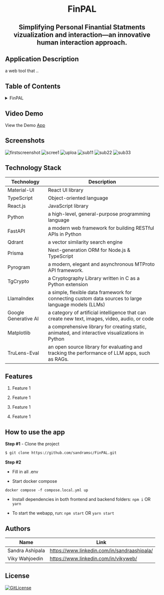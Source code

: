 <!-- PROJECT TITLE -->
  <h1 align="center">FinPAL</h1>
 <h2 2 align="center">
    Simplifying Personal Finantial Statments vizualization and interaction—an innovative human interaction approach.
    <br />
    </h2>

## Application Description

a web tool that ..

## Table of Contents

<details>
<summary>FinPAL</summary>

- [Application Description](#application-description)
- [Table of Contents](#table-of-contents)
- [Project Demo](#demo)
- [Screenshots](#screenshots)
- [Technology Stack](#technology-stack)
- [Features](#features)
- [Collaborators](#collaborators)
- [References](#references)
- [License](#license)

</details>

## Video Demo

View the Demo [App](https://finpal.vercel.app/)

## Screenshots
![firstscreenshot](https://github.com/sandramsc/FinPAL/assets/19821445/e2b1222f-7cc9-4526-91a8-367ed0ca7282)
![scree1](https://github.com/sandramsc/FinPAL/assets/19821445/6320686d-c98c-4db4-b892-e1654091bf4d)
![uploa](https://github.com/sandramsc/FinPAL/assets/19821445/729e52e5-796a-49d5-8b5e-b42cdfcf9d25)
![sub11](https://github.com/sandramsc/FinPAL/assets/19821445/1028af3b-7a60-4e77-9f84-92c131c55200)
![sub22](https://github.com/sandramsc/FinPAL/assets/19821445/66b51c38-64c3-49b9-aae5-66906711e063)
![sub33](https://github.com/sandramsc/FinPAL/assets/19821445/82f2c756-0919-450c-82c2-8523e5099277)
## Technology Stack

| Technology  | Description              |
| ----------- | ------------------------ |
| Material-UI | React UI library         |
| TypeScript  | Object-oriented language |
| React.js    | JavaScript library       |
| Python      | a high-level, general-purpose programming language             |
| FastAPI | a modern web framework for building RESTful APIs in Python        |
| Qdrant  | a vector similarity search engine |
| Prisma    | Next-generation ORM for Node.js & TypeScript      |
| Pyrogram      | a modern, elegant and asynchronous MTProto API framework.              |
| TgCrypto | a Cryptography Library written in C as a Python extension         |
| LlamaIndex  | a simple, flexible data framework for connecting custom data sources to large language models (LLMs) |
| Google Generative AI    | a category of artificial intelligence that can create new text, images, video, audio, or code       |
| Matplotlib      | a comprehensive library for creating static, animated, and interactive visualizations in Python              |
| TruLens-Eval | an open source library for evaluating and tracking the performance of LLM apps, such as RAGs.        |


## Features

1. Feature 1

2. Feature 1

3. Feature 1

4. Feature 1

## How to use the app

**Step #1** - Clone the project

```bash
$ git clone https://github.com/sandramsc/FinPAL.git
```

**Step #2**

- Fill in all .env

- Start docker compose

```
docker compose -f compose.local.yml up
```

- Install dependencies in both frontend and backend folders: `npm i` OR `yarn`

- To start the webapp, run: `npm start` OR `yarn start`

## Authors

| Name            | Link                                        |
| --------------- | ------------------------------------------- |
| Sandra Ashipala | https://www.linkedin.com/in/sandraashipala/ |
| Viky Wahjoedin  | https://www.linkedin.com/in/vikyweb/        |

## License

[![GitLicense](https://img.shields.io/badge/License-MIT-lime.svg)](https://github.com/sandramsc/FinPAL/blob/master/LICENSE.md)

